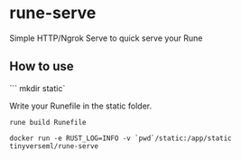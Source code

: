 # rune-serve
Simple HTTP/Ngrok Serve to quick serve your Rune

## How to use

``` mkdir static`

Write your Runefile in the static folder.

``` rune build Runefile ```

``` docker run -e RUST_LOG=INFO -v `pwd`/static:/app/static tinyverseml/rune-serve ```
